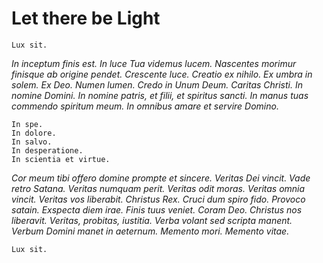 # Let there be Light

`Lux sit.`

*In inceptum finis est.
In luce Tua videmus lucem.
Nascentes morimur finisque ab origine pendet.
Crescente luce.
Creatio ex nihilo.
Ex umbra in solem.
Ex Deo.
Numen lumen.
Credo in Unum Deum.
Caritas Christi.
In nomine Domini.
In nomine patris, et filii, et spiritus sancti.
In manus tuas commendo spiritum meum.
In omnibus amare et servire Domino.*

```
In spe.
In dolore.
In salvo.
In desperatione.
In scientia et virtue.
```

*Cor meum tibi offero domine prompte et sincere.
Veritas Dei vincit.
Vade retro Satana.
Veritas numquam perit.
Veritas odit moras.
Veritas omnia vincit.
Veritas vos liberabit.
Christus Rex.
Cruci dum spiro fido.
Provoco satain.
Exspecta diem irae.
Finis tuus veniet.
Coram Deo.
Christus nos liberavit.
Veritas, probitas, iustitia.
Verba volant sed scripta manent.
Verbum Domini manet in aeternum.
Memento mori.
Memento vitae.*

`Lux sit.`
